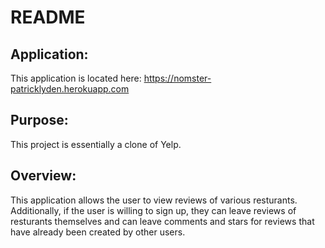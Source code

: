 # README

## Application:<br>
This application is located here: https://nomster-patricklyden.herokuapp.com

## Purpose:<br>
This project is essentially a clone of Yelp.

## Overview:<br>
This application allows the user to view reviews of various resturants.  Additionally, if the user is willing to sign up, they can leave reviews of resturants themselves and can leave comments and stars for reviews that have already been created by other users.
